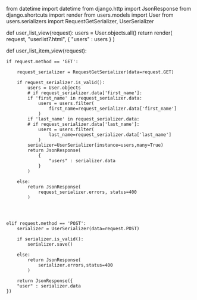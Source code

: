 from datetime import datetime
from django.http import JsonResponse
from django.shortcuts import render
from users.models import User
from users.serializers import RequestGetSerializer, UserSerializer


def user_list_view(request):
    users = User.objects.all()
    return render(
        request,
        "userlist7.html",
        {
            "users" : users
        }
    )


def user_list_item_view(request):

    if request.method == 'GET':

        request_serializer = RequestGetSerializer(data=request.GET)

        if request_serializer.is_valid():
            users = User.objects
            # if request_serializer.data['first_name']:
            if 'first_name' in request_serializer.data:
                users = users.filter(
                    first_name=request_serializer.data['first_name']
                )
            if 'last_name' in request_serializer.data:
            # if request_serializer.data['last_name']:
                users = users.filter(
                    last_name=request_serializer.data['last_name']
                )
            serializer=UserSerializer(instance=users,many=True)
            return JsonResponse(
                {
                    "users" : serializer.data
                }
            )

        else:
            return JsonResponse(
                request_serializer.errors, status=400
            )




    elif request.method == 'POST':
        serializer = UserSerializer(data=request.POST)

        if serializer.is_valid():
            serializer.save()

        else:
            return JsonResponse(
                serializer.errors,status=400
            )

        return JsonResponse({
        "user" : serializer.data
    })
